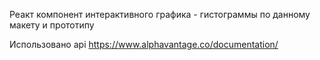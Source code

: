 Реакт компонент интерактивного графика - гистограммы по данному макету и прототипу 

Использовано api https://www.alphavantage.co/documentation/